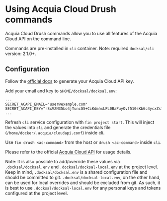 # Using Acquia Cloud Drush commands

Acquia Cloud Drush commands allow you to use all features of the Acquia Cloud API on the command line.  

Commands are pre-installed in `cli` container. Note: required `docksal/cli` version: 2.1.0+.


## Configuration

Follow the [official docs](https://docs.acquia.com/acquia-cloud/api/auth) to generate your Acquia Cloud API key.  

Add your email and key to `$HOME/docksal/docksal.env`:

```
...
SECRET_ACAPI_EMAIL="user@example.com"
SECRET_ACAPI_KEY="rSxVZN35bo4jTuncGS+CiKdmhxLPL0BaPuyOvf510sKb6c4ycxZsfFpC/vjJgaMvGvpKi06iHoqX"
...
```

Refresh `cli` service configuration with `fin project start`. This will inject the values into `cli` and generate 
the credentials file (`/home/docker/.acquia/cloudapi.conf`) inside cli.

Use `fin drush <ac-command>` from the host or `drush <ac-command>` inside `cli`.

Please refer to the official [Acquia Cloud API](https://docs.acquia.com/acquia-cloud/api/drush-reference) for usage details.

Note: It is also possible to add/override these values via `.docksal/docksal.env` and `.docksal/docksal-local.env` at the project level. Keep in mind, `.docksal/docksal.env` is a shared configuration file and should be committed to git. `.docksal/docksal-local.env`, on the other hand, can be used for local overrides and should be excluded from git. As such, it is best to use `.docksal/docksal-local.env` for any personal keys and tokens configured at the project level.
